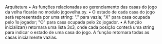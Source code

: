 Arquitetura
•	As funções relacionadas ao gerenciamento das casas do jogo da velha ficarão no modulo jogovelha.py.
•	O estado de cada casa do jogo será representada por uma string: "." para vazia; "X" para casa ocupada pelo 1o jogador; "O" para casa ocupada pelo 2o jogador.
•	A função inicializar() retornara uma lista 3x3, onde cada posição conterá uma string para indicar o estado de uma casa do jogo. A função retornara todas as casas inicialmente vazias.
